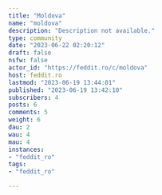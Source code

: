 ```yaml
---
title: "Moldova" 
name: "moldova"
description: "Description not available."
type: community
date: "2023-06-22 02:20:12"
draft: false
nsfw: false
actor_id: "https://feddit.ro/c/moldova"
host: feddit.ro
lastmod: "2023-06-19 13:44:01"
published: "2023-06-19 13:42:10"
subscribers: 4
posts: 6
comments: 5
weight: 6
dau: 2
wau: 4
mau: 4
instances:
- "feddit_ro"
tags: 
- "feddit_ro"

---
```

